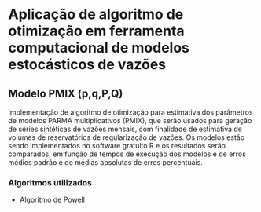 # Aplicação de algoritmo de otimização em ferramenta computacional de modelos estocásticos de vazões
## Modelo PMIX (p,q,P,Q)

Implementação de algoritmo de otimização para estimativa dos parâmetros de modelos PARMA multiplicativos (PMIX), que serão usados 
para geração de séries sintéticas de vazões mensais, com finalidade de estimativa de volumes de reservatórios de regularização de vazões.
Os modelos estão sendo implementados no software gratuito R e os resultados serão comparados, em função de tempos de execução dos modelos 
e de erros médios padrão e de médias absolutas de erros percentuais.

### Algoritmos utilizados
* Algoritmo de Powell
